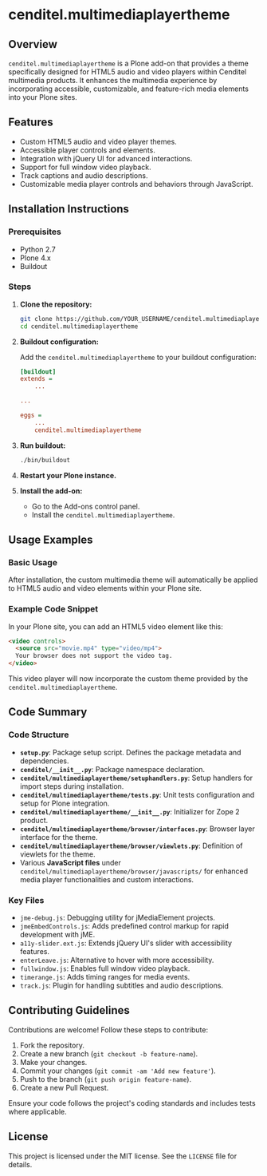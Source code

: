# cenditel.multimediaplayertheme

## Overview

`cenditel.multimediaplayertheme` is a Plone add-on that provides a theme specifically designed for HTML5 audio and video players within Cenditel multimedia products. It enhances the multimedia experience by incorporating accessible, customizable, and feature-rich media elements into your Plone sites.

## Features

- Custom HTML5 audio and video player themes.
- Accessible player controls and elements.
- Integration with jQuery UI for advanced interactions.
- Support for full window video playback.
- Track captions and audio descriptions.
- Customizable media player controls and behaviors through JavaScript.

## Installation Instructions

### Prerequisites

- Python 2.7
- Plone 4.x
- Buildout

### Steps

1. **Clone the repository:**

    ```sh
    git clone https://github.com/YOUR_USERNAME/cenditel.multimediaplayertheme.git
    cd cenditel.multimediaplayertheme
    ```

2. **Buildout configuration:**

    Add the `cenditel.multimediaplayertheme` to your buildout configuration:

    ```ini
    [buildout]
    extends =
        ...

    ...

    eggs =
        ...
        cenditel.multimediaplayertheme
    ```

3. **Run buildout:**

    ```sh
    ./bin/buildout
    ```

4. **Restart your Plone instance.**

5. **Install the add-on:**

    - Go to the Add-ons control panel.
    - Install the `cenditel.multimediaplayertheme`.

## Usage Examples

### Basic Usage

After installation, the custom multimedia theme will automatically be applied to HTML5 audio and video elements within your Plone site.

### Example Code Snippet

In your Plone site, you can add an HTML5 video element like this:

```html
<video controls>
  <source src="movie.mp4" type="video/mp4">
  Your browser does not support the video tag.
</video>
```

This video player will now incorporate the custom theme provided by the `cenditel.multimediaplayertheme`.

## Code Summary

### Code Structure

- **`setup.py`**: Package setup script. Defines the package metadata and dependencies.
- **`cenditel/__init__.py`**: Package namespace declaration.
- **`cenditel/multimediaplayertheme/setuphandlers.py`**: Setup handlers for import steps during installation.
- **`cenditel/multimediaplayertheme/tests.py`**: Unit tests configuration and setup for Plone integration.
- **`cenditel/multimediaplayertheme/__init__.py`**: Initializer for Zope 2 product.
- **`cenditel/multimediaplayertheme/browser/interfaces.py`**: Browser layer interface for the theme.
- **`cenditel/multimediaplayertheme/browser/viewlets.py`**: Definition of viewlets for the theme.
- Various **JavaScript files** under `cenditel/multimediaplayertheme/browser/javascripts/` for enhanced media player functionalities and custom interactions.

### Key Files

- `jme-debug.js`: Debugging utility for jMediaElement projects.
- `jmeEmbedControls.js`: Adds predefined control markup for rapid development with jME.
- `a11y-slider.ext.js`: Extends jQuery UI's slider with accessibility features.
- `enterLeave.js`: Alternative to hover with more accessibility.
- `fullwindow.js`: Enables full window video playback.
- `timerange.js`: Adds timing ranges for media events.
- `track.js`: Plugin for handling subtitles and audio descriptions.

## Contributing Guidelines

Contributions are welcome! Follow these steps to contribute:

1. Fork the repository.
2. Create a new branch (`git checkout -b feature-name`).
3. Make your changes.
4. Commit your changes (`git commit -am 'Add new feature'`).
5. Push to the branch (`git push origin feature-name`).
6. Create a new Pull Request.

Ensure your code follows the project's coding standards and includes tests where applicable.

## License

This project is licensed under the MIT license. See the `LICENSE` file for details.
